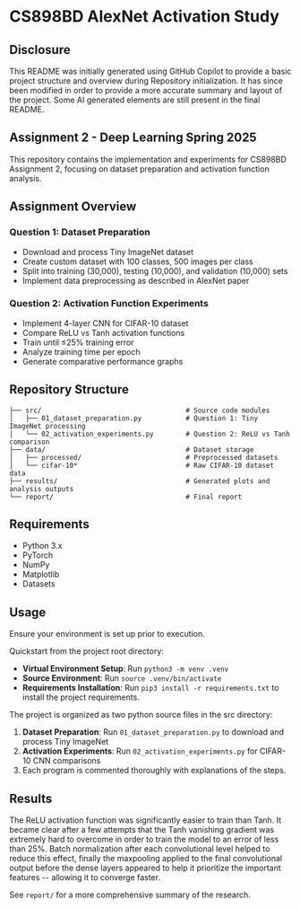 # CS898BD AlexNet Activation Study

## Disclosure

This README was initially generated using GitHub Copilot to provide a basic project structure and overview during Repository initialization. It has since been modified in order to provide a more accurate summary and layout of the project. Some AI generated elements are still present in the final README.

## Assignment 2 - Deep Learning Spring 2025

This repository contains the implementation and experiments for CS898BD Assignment 2, focusing on dataset preparation and activation function analysis.

## Assignment Overview

### Question 1: Dataset Preparation
- Download and process Tiny ImageNet dataset
- Create custom dataset with 100 classes, 500 images per class
- Split into training (30,000), testing (10,000), and validation (10,000) sets
- Implement data preprocessing as described in AlexNet paper

### Question 2: Activation Function Experiments
- Implement 4-layer CNN for CIFAR-10 dataset
- Compare ReLU vs Tanh activation functions
- Train until ≤25% training error
- Analyze training time per epoch
- Generate comparative performance graphs

## Repository Structure
```
├── src/                                    # Source code modules
│   ├── 01_dataset_preparation.py           # Question 1: Tiny ImageNet processing
│   └── 02_activation_experiments.py        # Question 2: ReLU vs Tanh comparison
├── data/                                   # Dataset storage
│   ├── processed/                          # Preprocessed datasets
│   └── cifar-10*                           # Raw CIFAR-10 dataset data
├── results/                                # Generated plots and analysis outputs
└── report/                                 # Final report
```

## Requirements
- Python 3.x
- PyTorch
- NumPy
- Matplotlib
- Datasets

## Usage
Ensure your environment is set up prior to execution.

Quickstart from the project root directory:
- **Virtual Environment Setup**: Run `python3 -m venv .venv`
- **Source Environment**: Run `source .venv/bin/activate`
- **Requirements Installation**: Run `pip3 install -r requirements.txt` to install the project requirements.

The project is organized as two python source files in the src directory:
1. **Dataset Preparation**: Run `01_dataset_preparation.py` to download and process Tiny ImageNet
2. **Activation Experiments**: Run `02_activation_experiments.py` for CIFAR-10 CNN comparisons
3. Each program is commented thoroughly with explanations of the steps.

## Results
The ReLU activation function was significantly easier to train than Tanh. It became clear after a few attempts that the Tanh vanishing gradient was extremely hard to overcome in order to train the model to an error of less than 25%. Batch normalization after each convolutional level helped to reduce this effect, finally the maxpooling applied to the final convolutional output before the dense layers appeared to help it prioritize the important features -- allowing it to converge faster.

See `report/` for a more comprehensive summary of the research.